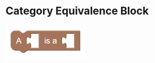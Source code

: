 # Category Equivalence Block
![category equivalence block](../img/category_equivalence.png "Category Equivalence Block")